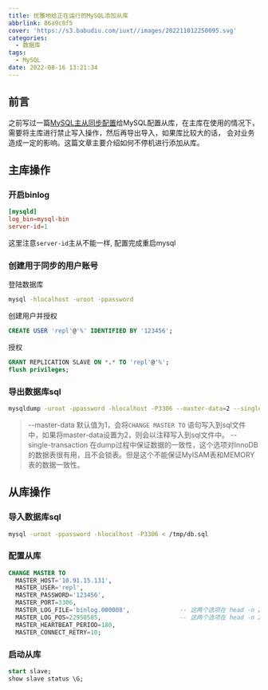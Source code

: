 ```yaml
---
title: 优雅地给正在运行的MySQL添加从库
abbrlink: 86a9c8f5
cover: 'https://s3.babudiu.com/iuxt//images/202211012250095.svg'
categories:
  - 数据库
tags:
  - MySQL
date: 2022-08-16 13:21:34
---
```


## 前言

之前写过一篇[MySQL主从同步配置](/posts/265ea5f9)给MySQL配置从库，在主库在使用的情况下，需要将主库进行禁止写入操作，然后再导出导入，如果库比较大的话， 会对业务造成一定的影响。这篇文章主要介绍如何不停机进行添加从库。

## 主库操作

### 开启binlog

```conf
[mysqld]
log_bin=mysql-bin
server-id=1
```

这里注意`server-id`主从不能一样, 配置完成重启mysql

### 创建用于同步的用户账号

登陆数据库

```bash
mysql -hlocalhost -uroot -ppassword
```

创建用户并授权

```sql
CREATE USER 'repl'@'%' IDENTIFIED BY '123456';
```

授权

```sql
GRANT REPLICATION SLAVE ON *.* TO 'repl'@'%';
flush privileges;
```

### 导出数据库sql

```bash
mysqldump -uroot -ppassword -hlocalhost -P3306 --master-data=2 --single-transaction --skip-tz-utc --all-databases > /tmp/db.sql
```

> --master-data 默认值为1，会将`CHANGE MASTER TO` 语句写入到sql文件中，如果将master-data设置为2，则会以注释写入到sql文件中。
> --single-transaction 在dump过程中保证数据的一致性，这个选项对InnoDB的数据表很有用，且不会锁表。但是这个不能保证MyISAM表和MEMORY表的数据一致性。

## 从库操作

### 导入数据库sql

```bash
mysql -uroot -ppassword -hlocalhost -P3306 < /tmp/db.sql
```

### 配置从库

```sql
CHANGE MASTER TO
  MASTER_HOST='10.91.15.131',
  MASTER_USER='repl',
  MASTER_PASSWORD='123456',
  MASTER_PORT=3306,
  MASTER_LOG_FILE='binlog.000008',              -- 这两个选项在 head -n 20 db.sql 就能看到
  MASTER_LOG_POS=22950585,                      -- 这两个选项在 head -n 20 db.sql 就能看到
  MASTER_HEARTBEAT_PERIOD=180,
  MASTER_CONNECT_RETRY=10;
```

### 启动从库

```sql
start slave;
show slave status \G;
```
